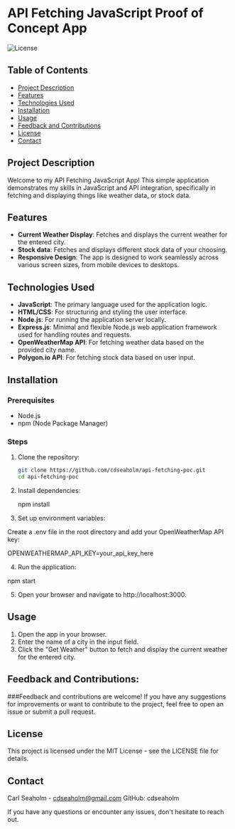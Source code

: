 # API Fetching JavaScript Proof of Concept App

![License](https://img.shields.io/badge/license-MIT-blue.svg)

## Table of Contents

- [Project Description](#project-description)
- [Features](#features)
- [Technologies Used](#technologies-used)
- [Installation](#installation)
- [Usage](#usage)
- [Feedback and Contributions](#feedback-and-contributions)
- [License](#license)
- [Contact](#contact)

## Project Description

Welcome to my API Fetching JavaScript App! This simple application demonstrates my skills in JavaScript and API integration, specifically in fetching and displaying things like weather data, or stock data.

## Features

- **Current Weather Display**: Fetches and displays the current weather for the entered city.
- **Stock data**: Fetches and displays different stock data of your choosing.
- **Responsive Design**: The app is designed to work seamlessly across various screen sizes, from mobile devices to desktops.

## Technologies Used

- **JavaScript**: The primary language used for the application logic.
- **HTML/CSS**: For structuring and styling the user interface.
- **Node.js**: For running the application server locally.
- **Express.js**: Minimal and flexible Node.js web application framework used for handling routes and requests.
- **OpenWeatherMap API**: For fetching weather data based on the provided city name.
- **Polygon.io API**: For fetching stock data based on user input.

## Installation

### Prerequisites

- Node.js
- npm (Node Package Manager)

### Steps

1. Clone the repository:
   ```sh
   git clone https://github.com/cdseaholm/api-fetching-poc.git
   cd api-fetching-poc

2. Install dependencies:

   npm install

3. Set up environment variables:

  Create a .env file in the root directory and add your OpenWeatherMap API key:

  OPENWEATHERMAP_API_KEY=your_api_key_here

4. Run the application:

  npm start

5. Open your browser and navigate to http://localhost:3000.

## Usage
  1. Open the app in your browser.
  2. Enter the name of a city in the input field.
  3. Click the "Get Weather" button to fetch and display the current weather for the entered city.
     
## Feedback and Contributions:

###Feedback and contributions are welcome! If you have any suggestions for improvements or want to contribute to the project, feel free to open an issue or submit a pull request.

## License
This project is licensed under the MIT License - see the LICENSE file for details.

## Contact
Carl Seaholm - cdseaholm@gmail.com
GitHub: cdseaholm

If you have any questions or encounter any issues, don't hesitate to reach out.
